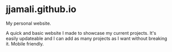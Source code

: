 # jjamali.github.io
My personal website.

A quick and basic website I made to showcase my current projects. It's easily updateable and I can add as many projects as I want without breaking it. Mobile friendly. 
